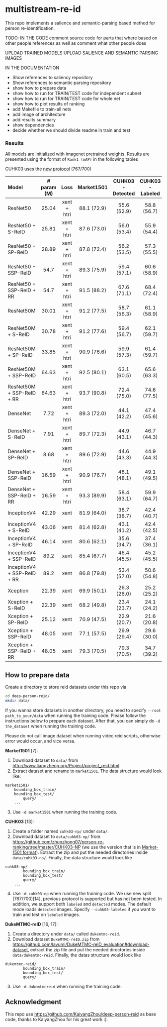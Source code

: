 # multistream-re-id
This repo implements a salience and semantic-parsing based method for person re-identification.

TODO:
IN THE CODE
comment source code for parts that where based on other people references as well as comment what other people does

UPLOAD TRAINED MODELS
UPLOAD SALIENCE AND SEMANTIC PARSING IMAGES

IN THE DOCUMENTATION
- Show references to saliency repository
- Show references to semantic parsing repository
- show how to prepare data
- show how to run for TRAIN/TEST code for independent subnet
- show how to run for TRAIN/TEST code for whole net
- show how to plot results of ranking
- add Makefile to train-all nets
- add image of architecture
- add results summary
- show dependencies
- decide whether we should divide readme in train and test
### Results
All models are initialized with imagenet pretrained weights.
Results are presented using the format of `Rank1 (mAP)` in the following tables

CUHK03 uses the [new protocol](https://github.com/zhunzhong07/person-re-ranking/tree/master/CUHK03-NP#State-of-the-art) (767/700)

| Model | # param (M) | Loss | Market1501 | CUHK03 - Detected | CUHK03 - Labeled| DukeMTMC-reID |
| :--------- |     :---:   | :---:|  :---: 	  |      :---:	  | 	  :---: 	  | 	:---:       |
| ResNet50 | 25.04 | xent + htri 				| 88.1 (72.9) | 55.6 (52.9) | 58.8 (56.7) | 77.7 (62.1) |
| ResNet50 + S-ReID| 25.81 | xent + htri 		| 87.6 (73.0) | 56.0 (53.4) | 55.9 (54.4) | 78.9 (63.1) |
| ResNet50 + SP-ReID| 28.89 | xent + htri 		| 87.8 (72.4) | 56.2 (53.5) | 57.3 (55.5) | 78.0 (62.7) |
| ResNet50 + SSP-ReID| 54.7 | xent + htri 		| 89.3 (75.9) | 59.4 (57.1) | 60.6 (58.9) | 80.1 (66.1) |
| ResNet50 + SSP-ReID + RR| 54.7 | xent + htri 	| 91.5 (88.2) | 67.6 (71.1) | 68.4 (72.4) | 84.8 (81.4) |
| ResNet50M | 30.01 | xent + htri 				| 91.2 (77.5) | 58.7 (56.3) | 61.1 (58.9) | 78.8 (63.5) |
| ResNet50M + S-ReID| 30.78 | xent + htri 		| 91.2 (77.6) | 59.4 (56.7) | 62.1 (59.7) | 80.6 (65.2) |
| ResNet50M + SP-ReID| 33.85 | xent + htri 		| 90.9 (76.6) | 59.9 (57.3) | 61.4 (59.7) | 79.6 (64.9) |
| ResNet50M + SSP-ReID| 64.63 | xent + htri 	| 92.5 (80.1) | 63.1 (60.5) | 65.6 (63.3) | 81.8 (68.6) |
| ResNet50M + SSP-ReID + RR| 64.63 | xent + htri| 93.7 (90.8) | 72.4 (75.0) | 74.6 (77.5) | 86.4 (83.7) |
| DenseNet | 7.72 | xent + htri 				| 89.3 (72.0) | 44.1 (42.2) | 47.4 (45.6) | 79.7 (62.5) |
| DenseNet + S-ReID| 7.91 | xent + htri 		| 89.7 (72.3) | 44.9 (43.1) | 46.7 (44.3) | 80.3 (62.6) |
| DenseNet + SP-ReID| 8.68 | xent + htri 		| 89.6 (72.9) | 44.6 (43.3) | 44.9 (44.3) | 79.8 (62.9) |
| DenseNet + SSP-ReID| 16.59 | xent + htri 		| 90.9 (76.7) | 48.1 (48.1) | 49.1 (49.5) | 82.2 (67.1) |
| DenseNet + SSP-ReID + RR| 16.59 | xent + htri | 93.3 (89.9) | 58.4 (63.1) | 59.9 (64.7) | 86.2 (83.3) |
| InceptionV4 | 42.29 | xent 					| 81.9 (64.0) | 38.7 (38.7) | 42.4 (40.7) | 71.9 (49.6) |
| InceptionV4 + S-ReID| 43.06 | xent 			| 81.4 (62.8) | 43.1 (41.2) | 42.4 (42.5) | 70.6 (49.1) |
| InceptionV4 + SP-ReID| 46.14 | xent 			| 80.6 (62.1) | 35.6 (34.7) | 37.4 (36.1) | 70.6 (49.0) |
| InceptionV4 + SSP-ReID| 89.2 | xent 			| 85.4 (67.7) | 46.4 (45.5) | 45.2 (45.5) | 75.5 (55.0) |
| InceptionV4 + SSP-ReID + RR| 89.2 | xent 		| 86.8 (79.8) | 53.4 (57.0) | 50.6 (54.8) | 79.4 (71.0) |
| Xception | 22.39 | xent 						| 69.9 (50.1) | 26.3 (26.0) | 25.2 (25.2) | 55.4 (36.1) |
| Xception + S-ReID| 22.39 | xent 				| 68.2 (49.8) | 23.4 (23.7) | 24.1 (24.2) | 52.9 (33.6) |
| Xception + SP-ReID| 25.12 | xent 				| 70.9 (47.5) | 22.9 (20.7) | 21.6 (20.8) | 56.6 (34.6) |
| Xception + SSP-ReID| 48.05 | xent 			| 77.1 (57.5) | 29.9 (29.4) | 29.6 (30.0) | 63.9 (42.8) |
| Xception + SSP-ReID + RR| 48.05 | xent 		| 79.3 (70.5) | 79.3 (70.5) | 34.7 (39.2) | 79.3 (70.5) |



## How to prepare data

Create a directory to store reid datasets under this repo via
```bash
cd deep-person-reid/
mkdir data/
```

If you wanna store datasets in another directory, you need to specify `--root path_to_your/data` when running the training code. Please follow the instructions below to prepare each dataset. After that, you can simply do `-d the_dataset` when running the training code. 

Please do not call image dataset when running video reid scripts, otherwise error would occur, and vice versa.

**Market1501** [7]:
1. Download dataset to `data/` from http://www.liangzheng.org/Project/project_reid.html.
2. Extract dataset and rename to `market1501`. The data structure would look like:
```
market1501/
    bounding_box_train/
    bounding_box_test/
		query/
    ...
```
3. Use `-d market1501` when running the training code.

**CUHK03** [13]:
1. Create a folder named `cuhk03-np/` under `data/`.
2. Download dataset to `data/cuhk03-np/` from https://github.com/zhunzhong07/person-re-ranking/tree/master/CUHK03-NP (we use the version that is in [Market-1501 format](https://goo.gl/bT5f54)). Extract the zip and put the needed directories inside `data/cuhk03-np/`. Finally, the data structure would look like
```
cuhk03-np/
		bounding_box_train/
		bounding_box_test/
		query/
    ...
```
4. Use `-d cuhk03-np` when running the training code. We use new split (767/700)[14], previous protocol is supported but has not been tested. In addition, we support both `labeled` and `detected` modes. The default mode loads `detected` images. Specify `--cuhk03-labeled` if you want to train and test on `labeled` images.


**DukeMTMC-reID** [16, 17]:
1. Create a directory under `data/` called `dukemtmc-reid`.
2. Download dataset `DukeMTMC-reID.zip` from https://github.com/layumi/DukeMTMC-reID_evaluation#download-dataset, extract the zip file and put the needed directories inside `data/dukemtmc-reid`. Finally, the datas structure would look like
```
dukemtmc-reid/
		bounding_box_train/
		bounding_box_test/
		query/ 
```
3. Use `-d dukemtmcreid` when running the training code.


## Acknowledgment
This repo use https://github.com/KaiyangZhou/deep-person-reid as base code, thanks to KaiyangZhou for his great work :).

